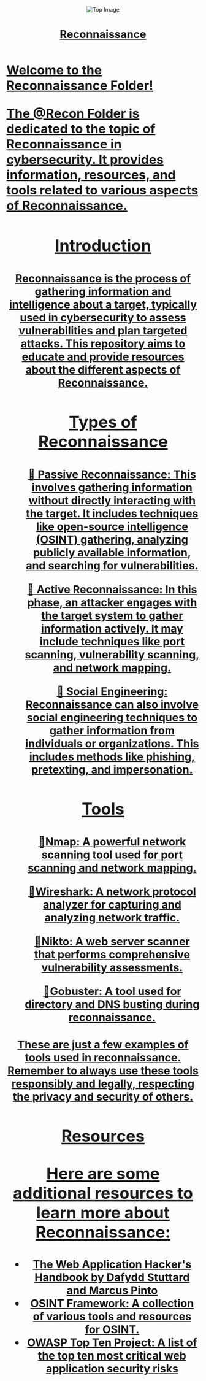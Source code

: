 <div align="center">
  <img src="https://botanicalpaperworks.com/wp-content/uploads/legacy/EarthBanner.jpg" alt="Top Image">
</div>

<h1 align="center"><u>Reconnaissance
<div align="center">
  <img alt="Coding" width="1473" height="10" src="https://thumbs.gfycat.com/KindDistortedIrrawaddydolphin-size_restricted.gif">
</div>
<h3 align="left">
<p>Welcome to the Reconnaissance Folder!</p>

<h>The <a href="https://github.com/narstybits/MacOS-DuckyScripts/tree/main/RECON">@Recon Folder</a> is dedicated to the topic of Reconnaissance in cybersecurity. It provides information, resources, and tools related to various aspects of Reconnaissance.</p>
</h4>

<h2> Introduction
<div align="center">
  <img alt="Coding" width="1473" height="5" src="https://thumbs.gfycat.com/KindDistortedIrrawaddydolphin-size_restricted.gif">
</div>
<h4>Reconnaissance is the process of gathering information and intelligence about a target, typically used in cybersecurity to assess vulnerabilities and plan targeted attacks. This repository aims to educate and provide resources about the different aspects of Reconnaissance.</p>

<h2> Types of Reconnaissance
<div align="center">
  <img alt="Coding" width="1473" height="5" src="https://thumbs.gfycat.com/KindDistortedIrrawaddydolphin-size_restricted.gif">
</div>
<h4>
<ol>
  <p><span style="font-size: 0;"></span>🔹 Passive Reconnaissance: This involves gathering information without directly interacting with the target. It includes techniques like open-source intelligence (OSINT) gathering, analyzing publicly available information, and searching for vulnerabilities.</li>
  <p><span style="font-size: 0;"></span>🔹 Active Reconnaissance: In this phase, an attacker engages with the target system to gather information actively. It may include techniques like port scanning, vulnerability scanning, and network mapping.</li>
  <p><span style="font-size: 0;"></span>🔹 Social Engineering: Reconnaissance can also involve social engineering techniques to gather information from individuals or organizations. This includes methods like phishing, pretexting, and impersonation.</li>
</ol>
</h4>

 <h2>Tools
<div align="center">
  <img alt="Coding" width="1473" height="5" src="https://thumbs.gfycat.com/KindDistortedIrrawaddydolphin-size_restricted.gif">
</div>
<h4>
<ul>
 <p><span style="font-size: 0;"></span>🔹<a href="https://nmap.org/">Nmap</a>: A powerful network scanning tool used for port scanning and network mapping.</li>
 <p><span style="font-size: 0;"></span>🔹<a href="https://www.wireshark.org/">Wireshark</a>: A network protocol analyzer for capturing and analyzing network traffic.</li>
 <p><span style="font-size: 0;"></span>🔹<a href="https://cirt.net/Nikto2">Nikto</a>: A web server scanner that performs comprehensive vulnerability assessments.</li>
 <p><span style="font-size: 0;"></span>🔹<a href="https://github.com/OJ/gobuster">Gobuster</a>: A tool used for directory and DNS busting during reconnaissance.</li>
</ul>
</h4>

<p>These are just a few examples of tools used in reconnaissance. Remember to always use these tools responsibly and legally, respecting the privacy and security of others.</p>

<h2> Resources
<div align="center">
  <img alt="Coding" width="1473" height="5" src="https://thumbs.gfycat.com/KindDistortedIrrawaddydolphin-size_restricted.gif">
</div>
<p>Here are some additional resources to learn more about Reconnaissance:</p>

<h4>
<ul>
  <li><a href="https://www.amazon.com/Web-Application-Hackers-Handbook-Exploiting/dp/1118026470">The Web Application Hacker's Handbook</a> by Dafydd Stuttard and Marcus Pinto</li>
  <li><a href="https://osintframework.com/">OSINT Framework</a>: A collection of various tools and resources for OSINT.</li>
  <li><a href="https://owasp.org/www-project-top-ten/">OWASP Top Ten Project</a>: A list of the top ten most critical web application security risks</li>
</ul>
</h4>

<div align="center">
  <img alt="Coding" width="1473" height="10" src="https://thumbs.gfycat.com/KindDistortedIrrawaddydolphin-size_restricted.gif">
</div>
